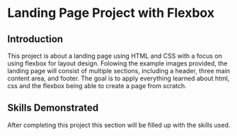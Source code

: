 # Landing Page Project with Flexbox

## Introduction
This project is about a landing page using HTML and CSS with a focus on using flexbox for layout design. Folowing the example images provided, the landing page will consist of multiple sections, including a header, three main content area, and footer. The goal is to apply everything learned about html, css and the flexbox  being able to create a page from scratch.

## Skills Demonstrated
After completing this project this section will be filled up with the skills used. 
